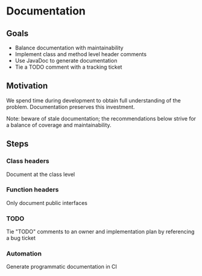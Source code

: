 # Documentation

## Goals

* Balance documentation with maintainability
* Implement class and method level header comments
* Use JavaDoc to generate documentation
* Tie a TODO comment with a tracking ticket

## Motivation

We spend time during development to obtain full understanding of the problem. Documentation preserves this investment.

Note: beware of stale documentation; the recommendations below strive for a balance of coverage and maintainability.

## Steps

### Class headers

Document at the class level

### Function headers

Only document public interfaces

### TODO

Tie "TODO" comments to an owner and implementation plan by referencing a bug ticket

### Automation

Generate programmatic documentation in CI